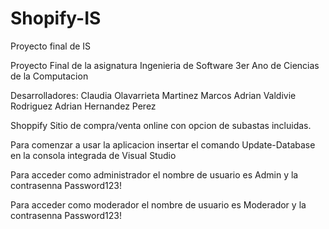 # Shopify-IS
Proyecto final de IS

Proyecto Final de la asignatura Ingenieria de Software
3er Ano de Ciencias de la Computacion

Desarrolladores:
Claudia Olavarrieta Martinez
Marcos Adrian Valdivie Rodriguez
Adrian Hernandez Perez

Shoppify
Sitio de compra/venta online con opcion de subastas incluidas.


Para comenzar a usar la aplicacion insertar el comando Update-Database en la consola integrada de Visual Studio

Para acceder como administrador el nombre de usuario es Admin y la contrasenna Password123!

Para acceder como moderador el nombre de usuario es Moderador y la contrasenna Password123!

